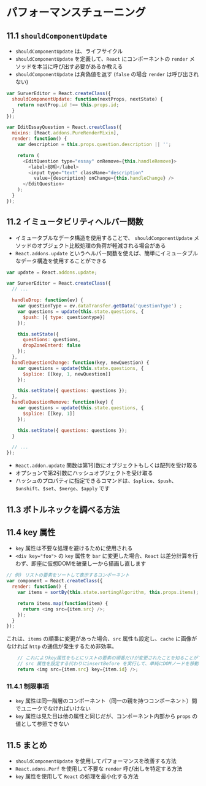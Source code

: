 # パフォーマンスチューニング

## 11.1 `shouldComponentUpdate`

- `shouldComponentUpdate` は、ライフサイクル
- `shouldComponentUpdate` を定義して、`React` にコンポーネントの `render` メソッドを本当に呼び出す必要があるか教える
- `shouldComponentUpdate` は真偽値を返す (`false` の場合 `render` は呼び出されない)

```js
var SurverEditor = React.createClass({
  shouldComponentUpdate: function(nextProps, nextState) {
    return nextProp.id !== this.props.id;
  }
});
```

```js
var EditEssayQuestion = React.creatClass({
  mixins: [React.addons.PureRenderMixin],
  render: function() {
    var description = this.props.question.description || '';

    return (
      <EditQuestion type="essay" onRemove={this.handleRemove}>
        <label>説明</label>
        <input type="text" className="description"
          value={description} onChange={this.handleChange} />
      </EditQuestion>
    );
  }
});
```

## 11.2 イミュータビリティヘルパー関数

- イミュータブルなデータ構造を使用することで、 `shouldComponentUpdate` メソッドのオブジェクト比較処理の負荷が軽減される場合がある
- `React.addons.update` というヘルパー関数を使えば、簡単にイミュータブルなデータ構造を使用することができる

```js
var update = React.addons.update;

var SurverEditor = React.createClass({
  // ...

  handleDrop: function(ev) {
    var questionType = ev.dataTransfer.getData('questionType') ;
    var questions = update(this.state.questions, {
      $push: [{ type: questiontype}]
    });

    this.setState({
      questions: questions,
      dropZoneEnterd: false
    });
  },
  handleQuestionChange: function(key, newQuestion) {
    var questions = update(this.state.questions, {
      $splice: [[key, 1, newQuestion]]
    });

    this.setState({ questions: questions });
  },
  handleQuestionRemove: function(key) {
    var questions = update(this.state.questions, {
      $splice: [[key, 1]]
    });

    this.setState({ questions: questions });
  }

  // ...
});
```

- `React.addon.update` 関数は第1引数にオブジェクトもしくは配列を受け取る
- オプションで第2引数にハッシュオブジェクトを受け取る
- ハッシュのプロパティに指定できるコマンドは、`$splice`、`$push`、`$unshift`、`$set`、`$merge`、`$apply` です


## 11.3 ボトルネックを調べる方法

## 11.4 key 属性

- `key` 属性は不要な処理を避けるために使用される
- `<div key="foo">` の `key` 属性を `bar` に変更した場合、`React` は差分計算を行わず、即座に仮想DOMを破棄し一から描画し直します


```js
// 例) リストの要素をソートして表示するコンポーネント
var component = React.createClass({
  render: function() {
    var items = sortBy(this.state.sortingAlgorithm, this.props.items);

    return items.map(function(item) {
      return <img src={item.src} />;
    });
  }
});
```

これは、`items` の順番に変更があった場合、`src` 属性も設定し、`cache` に画像がなければ `http` の通信が発生するため非効率。

```js
    // これによりkey属性をもとにリストの要素の順番だけが変更されたことを知ることができるので
    // src 属性を設定する代わりにinsertBefore を実行して、単純にDOMノードを移動する
    return <img src={item.src} key={item.id} />;
```

### 11.4.1 制限事項

- `key` 属性は同一階層のコンポーネント（同一の親を持つコンポーネント）間でユニークでなければいけない
- `key` 属性は見た目は他の属性と同じだが、コンポーネント内部から `props` の値として参照できない


## 11.5 まとめ

- `shouldComponentUpdate` を使用してパフォーマンスを改善する方法
- `React.adons.Perf` を使用して不要な `render` 呼び出しを特定する方法
- `key` 属性を使用して `React` の処理を最小化する方法
